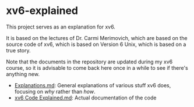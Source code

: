 # xv6-explained

This project serves as an explanation for xv6.

It is based on the lectures of Dr. Carmi Merimovich, which are based on the source code of xv6, which is based on Version 6 Unix, which is based on a true story.

Note that the documents in the repository are updated during my xv6 course, so it is advisable to come back here once in a while to see if there's anything new.

- [Explanations.md](https://github.com/YehudaShapira/xv6-explained/blob/master/Explanations.md): General explanations of various stuff xv6 does, focusing on *why* rather than *how*.
- [xv6 Code Explained.md](https://github.com/YehudaShapira/xv6-explained/blob/master/xv6%20Code%20Explained.md): Actual documentation of the code
